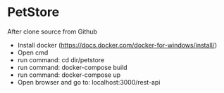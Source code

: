 # PetStore
<!-- HIEU TODO -->
<!-- HAI TODO-->
<!-- tutorial deploy local...-->
After clone source from Github
 - Install docker (https://docs.docker.com/docker-for-windows/install/)
 - Open cmd
 - run command: cd dir/petstore
 - run command: docker-compose build
 - run command: docker-compose up
 - Open browser and go to: localhost:3000/rest-api